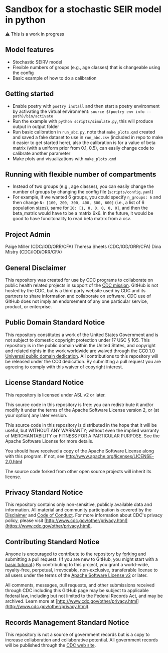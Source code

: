 # Sandbox for a stochastic SEIR model in python

⚠️ This is a work in progress

## Model features

* Stochastic SEIRV model
* Flexible numbers of groups (e.g., age classes) that is changeable using the config
* Basic example of how to do a calibration

## Getting started

* Enable poetry with `poetry install` and then start a poetry environment by activating the virtual environment: `source $(poetry env info --path)/bin/activate`
* Run the example with `python scripts/simulate.py`, this will produce output in output folder
* Run basic calibration in `run_abc.py`, note that `make_plots.qmd` created and saved a fake dataset to use in `run_abc.csv` (included in repo to make it easier to get started here), also the calibration is for a value of beta matrix (with a uniform prior from 0.1, 0.5), can easily change code to calibrate another parameter
* Make plots and visualizations with `make_plots.qmd`

## Running with flexible number of compartments

* Instead of two groups (e.g., age classes), you can easily change the number of groups by changing the config file (`scripts/config.yaml`)
* For example, if we wanted 6 groups, you could specify   `n_groups: 6`  and then change `N: [100, 200, 300, 400, 500, 600]` (i.e., a list of 6 population sizes), same for `I0: [1, 0, 0, 0, 0, 0]`, and then the beta_matrix would have to be a matrix 6x6. In the future, it would be good to have funcitonality to read beta matrix from a csv.

## Project Admin

Paige Miller (CDC/IOD/ORR/CFA)
Theresa Sheets (CDC/IOD/ORR/CFA)
Dina Mistry (CDC/IOD/ORR/CFA)

## General Disclaimer
This repository was created for use by CDC programs to collaborate on public health related projects in support of the [CDC mission](https://www.cdc.gov/about/organization/mission.htm).  GitHub is not hosted by the CDC, but is a third party website used by CDC and its partners to share information and collaborate on software. CDC use of GitHub does not imply an endorsement of any one particular service, product, or enterprise.

## Public Domain Standard Notice
This repository constitutes a work of the United States Government and is not
subject to domestic copyright protection under 17 USC § 105. This repository is in
the public domain within the United States, and copyright and related rights in
the work worldwide are waived through the [CC0 1.0 Universal public domain dedication](https://creativecommons.org/publicdomain/zero/1.0/).
All contributions to this repository will be released under the CC0 dedication. By
submitting a pull request you are agreeing to comply with this waiver of
copyright interest.

## License Standard Notice
This repository is licensed under ASL v2 or later.

This source code in this repository is free: you can redistribute it and/or modify it under
the terms of the Apache Software License version 2, or (at your option) any
later version.

This source code in this repository is distributed in the hope that it will be useful, but WITHOUT ANY
WARRANTY; without even the implied warranty of MERCHANTABILITY or FITNESS FOR A
PARTICULAR PURPOSE. See the Apache Software License for more details.

You should have received a copy of the Apache Software License along with this
program. If not, see http://www.apache.org/licenses/LICENSE-2.0.html

The source code forked from other open source projects will inherit its license.

## Privacy Standard Notice
This repository contains only non-sensitive, publicly available data and
information. All material and community participation is covered by the
[Disclaimer](https://github.com/CDCgov/template/blob/master/DISCLAIMER.md)
and [Code of Conduct](https://github.com/CDCgov/template/blob/master/code-of-conduct.md).
For more information about CDC's privacy policy, please visit [http://www.cdc.gov/other/privacy.html](https://www.cdc.gov/other/privacy.html).

## Contributing Standard Notice
Anyone is encouraged to contribute to the repository by [forking](https://help.github.com/articles/fork-a-repo)
and submitting a pull request. (If you are new to GitHub, you might start with a
[basic tutorial](https://help.github.com/articles/set-up-git).) By contributing
to this project, you grant a world-wide, royalty-free, perpetual, irrevocable,
non-exclusive, transferable license to all users under the terms of the
[Apache Software License v2](http://www.apache.org/licenses/LICENSE-2.0.html) or
later.

All comments, messages, pull requests, and other submissions received through
CDC including this GitHub page may be subject to applicable federal law, including but not limited to the Federal Records Act, and may be archived. Learn more at [http://www.cdc.gov/other/privacy.html](http://www.cdc.gov/other/privacy.html).

## Records Management Standard Notice
This repository is not a source of government records but is a copy to increase
collaboration and collaborative potential. All government records will be
published through the [CDC web site](http://www.cdc.gov).
